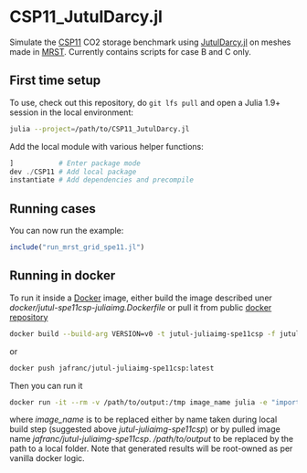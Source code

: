 # CSP11_JutulDarcy.jl

Simulate the [CSP11](https://www.spe.org/en/csp/) CO2 storage benchmark using [JutulDarcy.jl](https://github.com/sintefmath/JutulDarcy.jl) on meshes made in [MRST](https://mrst.no/). Currently contains scripts for case B and C only.

## First time setup

To use, check out this repository, do `git lfs pull` and open a Julia 1.9+ session in the local environment:

```bash
julia --project=/path/to/CSP11_JutulDarcy.jl
```

Add the local module with various helper functions:

```julia
]           # Enter package mode
dev ./CSP11 # Add local package
instantiate # Add dependencies and precompile
```

## Running cases

You can now run the example:

```julia
include("run_mrst_grid_spe11.jl")
```

## Running in docker

To run it inside a [Docker](https://docs.docker.com/desktop/) image, either build the image described uner _docker/jutul-spe11csp-juliaimg.Dockerfile_ or pull it from public [docker repository](https://hub.docker.com)

```bash
docker build --build-arg VERSION=v0 -t jutul-juliaimg-spe11csp -f jutul-spe11csp-juliaimg.Dockerfile .
```

or

```bash
docker push jafranc/jutul-juliaimg-spe11csp:latest
```

Then you can run it

```bash
docker run -it --rm -v /path/to/output:/tmp image_name julia -e "import Pkg;Pkg.add([\"Jutul\",\"JutulDarcy\",\"HYPRE\"]);Pkg.develop(path=\"/opt/spe11csp/CSP11\");include(\"docker_run_mrst_grid_spe11.jl\")"
```

where _image_name_ is to be replaced either by name taken during local build step (suggested above _jutul-juliaimg-spe11csp_) or by pulled image name _jafranc/jutul-juliaimg-spe11csp_. _/path/to/output_ to be replaced by the path to a local folder. Note that generated results will be root-owned as per vanilla docker logic. 
